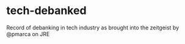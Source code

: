 # tech-debanked
Record of debanking in tech industry as brought into the zeitgeist by @pmarca on JRE
